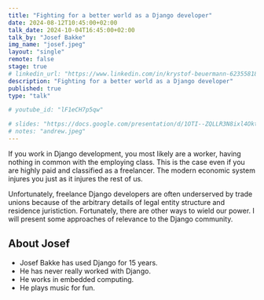 ```yaml
---
title: "Fighting for a better world as a Django developer"
date: 2024-08-12T10:45:00+02:00
talk_date: 2024-10-04T16:45:00+02:00
talk_by: "Josef Bakke"
img_name: "josef.jpeg"
layout: "single"
remote: false
stage: true
# linkedin_url: "https://www.linkedin.com/in/krystof-beuermann-623558184/"
description: "Fighting for a better world as a Django developer"
published: true
type: "talk"

# youtube_id: "lF1eCH7p5qw"

# slides: "https://docs.google.com/presentation/d/1OTI--ZQLLR3N8ixl4OktEwbXfiau_0BNXicl_3j5uYc/edit?usp=sharing"
# notes: "andrew.jpeg"
---
```


If you work in Django development, you most likely are a worker,
having nothing in common with the employing class. This is the case even
if you are highly paid and classified as a freelancer. The modern
economic system injures you just as it injures the rest of us.

Unfortunately, freelance Django developers are often underserved by
trade unions because of the arbitrary details of legal entity
structure and residence juristiction. Fortunately, there are other ways
to wield our power. I will present some approaches of relevance to the
Django community.

## About Josef

* Josef Bakke has used Django for 15 years.
* He has never really worked with Django.
* He works in embedded computing.
* He plays music for fun.
